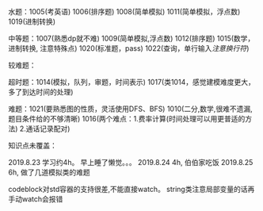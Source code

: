 水题：1005(考英语)  1006(排序题) 1008(简单模拟) 1011(简单模拟，浮点数) 1019(进制转换)

中等题：1007(熟悉dp就不难) 1009(简单模拟,浮点数) 1012(排序题) 1015(数学，进制转换, 注意特殊点) 1020(标准题，pass)
1022(查询，单行输入*注意换行符*)

较难题：

超时题：1014(模拟，队列，审题，时间表示) 1017(类1014，感觉建模难度更大，多了到达时间的处理)

难题：1021(要熟悉图的性质，灵活使用DFS、BFS) 
1010(二分,数学,很难不遗漏,题目条件给的不够清晰) 
1016(两个难点：1.费率计算(时间处理可以用更普适的方法) 2.通话记录配对)

知识点未覆盖：


2019.8.23 学习约4h。 早上睡了懒觉。。。
2019.8.24 4h, 伯伯家吃饭
2019.8.25 6h, 做了几道模拟类的难题


codeblock对std容器的支持很差,不能直接watch。
string类注意局部变量的话再手动watch会报错